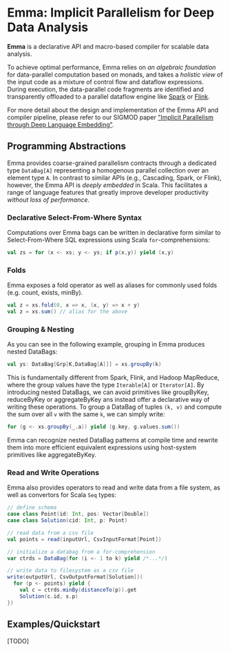 # Emma: Implicit Parallelism for Deep Data Analysis 

**Emma** is a declarative API and macro-based compiler for scalable data analysis. 

To achieve optimal performance, Emma relies on *an algebraic foundation* for data-parallel computation based on monads, and takes a *holistic view* of the input code as a mixture of control flow and dataflow expressions. During execution, the data-parallel code fragments are identified and transparently offloaded to a parallel dataflow engine like [Spark](https://spark.apache.org/) or [Flink](https://flink.apache.org).

For more detail about the design and implementation of the Emma API and compiler pipeline, please refer to our SIGMOD paper ["Implicit Parallelism through Deep Language Embedding"](). 

## Programming Abstractions

Emma provides coarse-grained parallelism contracts through a dedicated type `DataBag[A]` representing a homogenous parallel collection over an element type `A`. In contrast to similar APIs (e.g., Cascading, Spark, or Flink), however, the Emma API is *deeply embedded* in Scala. This facilitates a range of language features that greatly improve developer productivity *without loss of performance*.

### Declarative Select-From-Where Syntax

Computations over Emma bags can be written in declarative form similar to Select-From-Where SQL expressions using Scala `for`-comprehensions:

```scala
val zs = for (x <- xs; y <- ys; if p(x,y)) yield (x,y)
```

### Folds

Emma exposes a fold operator as well as aliases for commonly used folds (e.g. count, exists, minBy).

```scala
val z = xs.fold(0, x => x, (x, y) => x + y)
val z = xs.sum() // alias for the above
```

### Grouping & Nesting

As you can see in the following example, grouping in Emma produces nested DataBags:

```scala
val ys: DataBag[Grp[K,DataBag[A]]] = xs.groupBy(k)
```

This is fundamentally different from Spark, Flink, and Hadoop MapReduce, where the group values have the type `Iterable[A]` or `Iterator[A]`. By introducing nested DataBags, we can avoid primitives like groupByKey, reduceByKey or aggregateByKey ans instead offer a declarative way of writing these operations.
To group a DataBag of tuples `(k, v)` and compute the sum over all `v` with the same `k`, we can simply write:

```scala
for (g <- xs.groupBy(_.a)) yield (g.key, g.values.sum())
```

Emma can recognize nested DataBag patterns at compile time and rewrite them into more efficient equivalent expressions using host-system primitives like aggregateByKey.

### Read and Write Operations

Emma also provides operators to read and write data from a file system, as well as convertors for Scala `Seq` types:

```scala
// define schema
case class Point(id: Int, pos: Vector[Double])
case class Solution(cid: Int, p: Point)

// read data from a csv file
val points = read(inputUrl, CsvInputFormat[Point])

// initialize a databag from a for-comprehension
var ctrds = DataBag(for (i <- 1 to k) yield /*...*/)

// write data to filesystem as a csv file
write(outputUrl, CsvOutputFormat[Solution])(
  for (p <- points) yield {
    val c = ctrds.minBy(distanceTo(p)).get
    Solution(c.id, s.p)
})
```

## Examples/Quickstart

[TODO]

